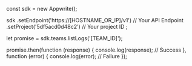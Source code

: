 const sdk = new Appwrite();

sdk
    .setEndpoint('https://[HOSTNAME_OR_IP]/v1') // Your API Endpoint
    .setProject('5df5acd0d48c2') // Your project ID
;

let promise = sdk.teams.listLogs('[TEAM_ID]');

promise.then(function (response) {
    console.log(response); // Success
}, function (error) {
    console.log(error); // Failure
});